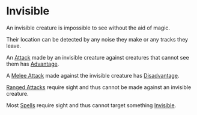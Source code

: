 # Invisible

An invisible creature is impossible to see without the aid of magic.

Their location can be detected by any noise they make or any tracks they leave.

An [Attack](../Combat/Attack.md) made by an invisible creature against creatures that cannot see them has [Advantage](../Die%20Rolling%20Mechanics/Advantage.md).

A [Melee Attack](../Combat/Melee%20Attack.md) made against the invisible creature has [Disadvantage](../Die%20Rolling%20Mechanics/Disadvantage.md).

[Ranged Attacks](../Combat/Ranged%20Attack.md) require sight and thus cannot be made against an invisible creature.

Most [Spells](../../Magic/Spells.md) require sight and thus cannot target something [Invisible](Invisible.md).
